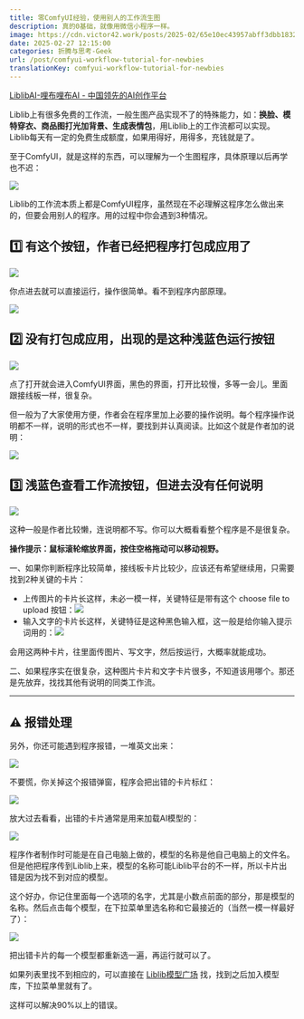 ```yaml
---
title: 零ComfyUI经验，使用别人的工作流生图
description: 真的0基础，就像用微信小程序一样。
image: https://cdn.victor42.work/posts/2025-02/65e10ec43957abff3dbb183248e33bd3.webp
date: 2025-02-27 12:15:00
categories: 折腾与思考-Geek
url: /post/comfyui-workflow-tutorial-for-newbies
translationKey: comfyui-workflow-tutorial-for-newbies
---
```


[LiblibAI-哩布哩布AI - 中国领先的AI创作平台](https://www.liblib.art/workflows)

Liblib上有很多免费的工作流，一般生图产品实现不了的特殊能力，如：**换脸、模特穿衣、商品图打光加背景、生成表情包**，用Liblib上的工作流都可以实现。Liblib每天有一定的免费生成额度，如果用得好，用得多，充钱就是了。

至于ComfyUI，就是这样的东西，可以理解为一个生图程序，具体原理以后再学也不迟：

![](https://cdn.victor42.work/posts/2025-02/65e10ec43957abff3dbb183248e33bd3.webp)

Liblib的工作流本质上都是ComfyUI程序，虽然现在不必理解这程序怎么做出来的，但要会用别人的程序。用的过程中你会遇到3种情况。

## 1️⃣ 有这个按钮，作者已经把程序打包成应用了

![](https://cdn.victor42.work/posts/2025-02/46c26df9a8577c9cdf77aae4af49f1f1.webp)

你点进去就可以直接运行，操作很简单。看不到程序内部原理。

![](https://cdn.victor42.work/posts/2025-02/caefee5ee6854594b0e273f148ddbc46.webp)

## 2️⃣ 没有打包成应用，出现的是这种浅蓝色运行按钮

![](https://cdn.victor42.work/posts/2025-02/421edc7a9ebe6cf69aa23245d5d0ea01.webp)

点了打开就会进入ComfyUI界面，黑色的界面，打开比较慢，多等一会儿。里面跟接线板一样，很复杂。

但一般为了大家使用方便，作者会在程序里加上必要的操作说明。每个程序操作说明都不一样，说明的形式也不一样，要找到并认真阅读。比如这个就是作者加的说明：

![](https://cdn.victor42.work/posts/2025-02/7d652a7e19399a3c53683aa792a38bb7.webp)

## 3️⃣ 浅蓝色查看工作流按钮，但进去没有任何说明

![](https://cdn.victor42.work/posts/2025-02/b78bb6863e56b1c86be4bfd3feb0a5d5.webp)

这种一般是作者比较懒，连说明都不写。你可以大概看看整个程序是不是很复杂。

**操作提示：鼠标滚轮缩放界面，按住空格拖动可以移动视野。**

一、如果你判断程序比较简单，接线板卡片比较少，应该还有希望继续用，只需要找到2种关键的卡片：

- 上传图片的卡片长这样，未必一模一样，关键特征是带有这个 choose file to upload 按钮：![](https://cdn.victor42.work/posts/2025-02/88465060dc6397b6e62a5bfca4b1d89f.webp)
- 输入文字的卡片长这样，关键特征是这种黑色输入框，这一般是给你输入提示词用的：![](https://cdn.victor42.work/posts/2025-02/09dbc0f7779d7896470f8ffc876d936d.webp)

会用这两种卡片，往里面传图片、写文字，然后按运行，大概率就能成功。

二、如果程序实在很复杂，这种图片卡片和文字卡片很多，不知道该用哪个。那还是先放弃，找找其他有说明的同类工作流。

---

## ⚠️ 报错处理

另外，你还可能遇到程序报错，一堆英文出来：

![](https://cdn.victor42.work/posts/2025-02/1ae88573acbc157fb7bf1443a68dcb25.webp)

不要慌，你关掉这个报错弹窗，程序会把出错的卡片标红：

![](https://cdn.victor42.work/posts/2025-02/c024ed1135e6e390d941dfa607010b77.webp)

放大过去看看，出错的卡片通常是用来加载AI模型的：

![](https://cdn.victor42.work/posts/2025-02/53f255d839ade35227ea9c02e782517b.webp)

程序作者制作时可能是在自己电脑上做的，模型的名称是他自己电脑上的文件名。但是他把程序传到Liblib上来，模型的名称可能Liblib平台的不一样，所以卡片出错是因为找不到对应的模型。

这个好办，你记住里面每一个选项的名字，尤其是小数点前面的部分，那是模型的名称。然后点击每个模型，在下拉菜单里选名称和它最接近的（当然一模一样最好了）：

![](https://cdn.victor42.work/posts/2025-02/c460eab80d6db0ff96dac59993a8ca9e.webp)

把出错卡片的每一个模型都重新选一遍，再运行就可以了。

如果列表里找不到相应的，可以直接在 [Liblib模型广场](https://www.liblib.art/) 找，找到之后加入模型库，下拉菜单里就有了。

这样可以解决90%以上的错误。